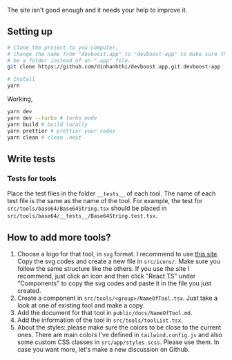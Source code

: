 The site isn't good enough and it needs your help to improve it.

## Setting up

```bash
# Clone the project to you computer,
# change the name from "devboost.app" to "devboost-app" to make sure that will
# be a folder instead of an ".app" file.
git clone https://github.com/dinhanhthi/devboost.app.git devboost-app

# Install
yarn
```

Working,

```bash
yarn dev
yarn dev --turbo # turbo mode
yarn build # build locally
yarn prettier # prettier your codes
yarn clean # clean .next
```

## Write tests

### Tests for tools

Place the test files in the folder `__tests__` of each tool. The name of each test file is the same as the name of the tool. For example, the test for `src/tools/base64/Base64String.tsx` should be placed in `src/tools/base64/__tests__/Base64String.test.tsx`.

## How to add more tools?

1. Choose a logo for that tool, in `svg` format. I recommend to use [this site](https://icones.js.org/collection/all). Copy the svg codes and create a new file in `src/icons/`. Make sure you follow the same structure like the others. If you use the site I recommend, just click an icon and then click "React TS" under "Components" to copy the svg codes and paste it in the file you just created.
2. Create a component in `src/tools/<group>/NameOfTool.tsx`. Just take a look at one of existing tool and make a copy.
3. Add the document for that tool in `public/docs/NameOfTool.md`.
4. Add the information of the tool in `src/tools/toolList.tsx`.
5. About the styles: please make sure the colors to be close to the current ones. There are main colors I've defined in `tailwind.config.js` and also some custom CSS classes in `src/app/styles.scss`. Please use them. In case you want more, let's make a new discussion on Github.